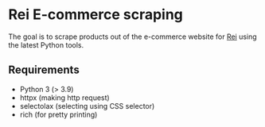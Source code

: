 # Rei E-commerce scraping

The goal is to scrape products out of the e-commerce website for [Rei](https://www.rei.com/)
using the latest Python tools.

## Requirements

* Python 3 (> 3.9)
* httpx (making http request)
* selectolax (selecting using CSS selector)
* rich (for pretty printing)
